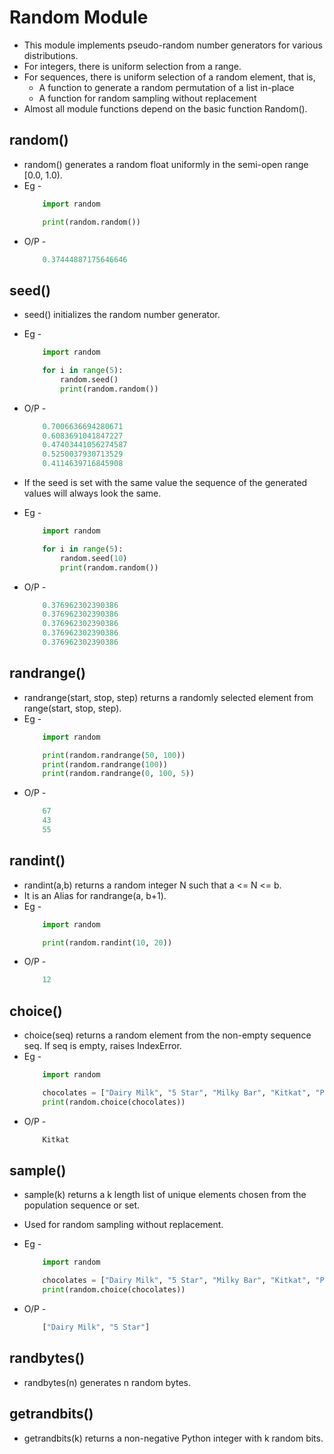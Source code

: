 # Random Module

+ This module implements pseudo-random number generators for various distributions.
+ For integers, there is uniform selection from a range.
+ For sequences, there is uniform selection of a random element, that is,
    + A function to generate a random permutation of a list in-place
    + A function for random sampling without replacement
+ Almost all module functions depend on the basic function Random().

## random() 
+ random() generates a random float uniformly in the semi-open range [0.0, 1.0).
+ Eg -
    ```.py
        import random

        print(random.random())
    ```
+ O/P - 
    ```.py
        0.37444887175646646
    ```

## seed()
+ seed() initializes the random number generator.
+ Eg -
    ```.py
        import random

        for i in range(5):
            random.seed()
            print(random.random())
    ```
+ O/P - 
    ```.py
        0.7006636694280671
        0.6083691041847227
        0.47403441056274587
        0.5250037930713529
        0.4114639716845908
    ```

+ If the seed is set with the same value the sequence of the generated values will always look the same.
+ Eg - 
    ```.py
        import random

        for i in range(5):
            random.seed(10)
            print(random.random())
    ```
+ O/P - 
    ```.py
        0.376962302390386
        0.376962302390386
        0.376962302390386
        0.376962302390386
        0.376962302390386
    ```

## randrange() 
+ randrange(start, stop, step) returns a randomly selected element from range(start, stop, step).
+ Eg -
    ```.py
        import random

        print(random.randrange(50, 100))
        print(random.randrange(100))
        print(random.randrange(0, 100, 5))
    ```
+ O/P - 
    ```.py
        67
        43
        55
    ```

## randint() 
+ randint(a,b) returns a random integer N such that a <= N <= b.
+ It is an Alias for randrange(a, b+1).
+ Eg -
    ```.py
        import random

        print(random.randint(10, 20))
    ```
+ O/P - 
    ```.py
        12
    ```
## choice() 
+ choice(seq) returns a random element from the non-empty sequence seq. If seq is empty, raises IndexError.
+ Eg -
    ```.py 
        import random

        chocolates = ["Dairy Milk", "5 Star", "Milky Bar", "Kitkat", "Perk"]
        print(random.choice(chocolates))
+ O/P - 
    ```.py
        Kitkat
    ```

## sample() 
+ sample(k) returns a k length list of unique elements chosen from the population sequence or set.
+ Used for random sampling without replacement.
+ Eg -
    ```.py
        import random

        chocolates = ["Dairy Milk", "5 Star", "Milky Bar", "Kitkat", "Perk"]
        print(random.choice(chocolates))
    ```

+ O/P - 
    ```.py
        ["Dairy Milk", "5 Star"]
    ```

## randbytes() 
+ randbytes(n) generates n random bytes.
## getrandbits()
+ getrandbits(k) returns a non-negative Python integer with k random bits.
